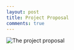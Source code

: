 ```yaml
---
layout: post 
title: Project Proposal
comments: true
---
```


![The project proposal](/img/ProjectPlan.png)


